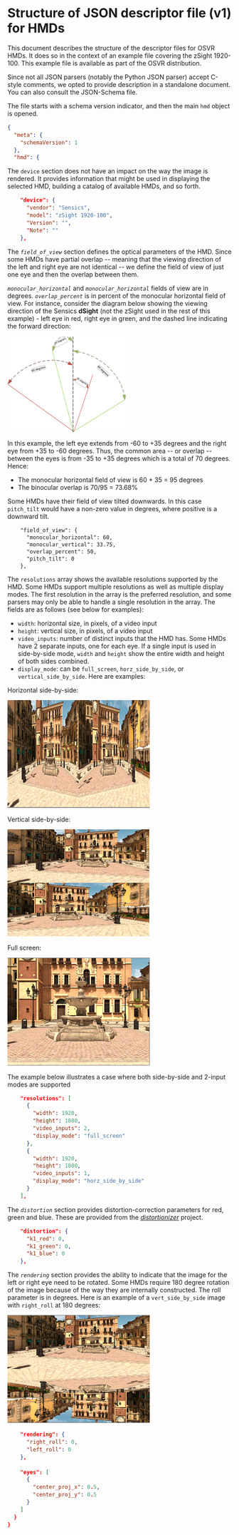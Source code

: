 # Structure of JSON descriptor file (v1) for HMDs



This document describes the structure of the descriptor files for OSVR HMDs. It does so in the context of an example file covering the zSight 1920-100. This example file is available as part of the OSVR distribution. 

Since not all JSON parsers (notably the Python JSON parser) accept C-style comments, we opted to provide description in a standalone document. You can also consult the JSON-Schema file.

The file starts with a schema version indicator, and then the main `hmd` object is opened.

```json
{
  "meta": {
    "schemaVersion": 1
  },
  "hmd": {
```

The `device` section does not have an impact on the way the image is rendered. It provides information that might be used in displaying the selected HMD, building a catalog of available HMDs, and so forth.


```json
    "device": {
      "vendor": "Sensics",
      "model": "zSight 1920-100",
      "Version": "",
      "Note": ""
    },
```

The *`field_of_view`* section defines the optical parameters of the HMD. Since some HMDs have partial overlap -- meaning that the viewing direction of the left and right eye are not identical -- we define the field of view of just one eye and then the overlap between them.

*`monocular_horizontal`* and *`monocular_horizontal`* fields of view are in degrees. *`overlap_percent`* is in percent of the monocular horizontal field of view. For instance, consider the diagram below showing the viewing direction of the Sensics **dSight** (not the zSight used in the rest of this example) - left eye in red, right eye in green, and the dashed line indicating the forward direction:

![](dSight-viewing-angles.png)

In this example, the left eye extends from -60 to +35 degrees and the right eye from +35 to -60 degrees. Thus, the common area -- or overlap -- between the eyes is from -35 to +35 degrees which is a total of 70 degrees. Hence:

- The monocular horizontal field of view is 60 + 35 = 95 degrees
- The binocular overlap is 70/95 = 73.68%

Some HMDs have their field of view tilted downwards. In this case `pitch_tilt` would have a non-zero value in degrees, where positive is a downward tilt.


```
    "field_of_view": {
      "monocular_horizontal": 60,
      "monocular_vertical": 33.75,
      "overlap_percent": 50,
      "pitch_tilt": 0
    },
```


The `resolutions` array shows the available resolutions supported by the HMD. Some HMDs support multiple resolutions as well as multiple display modes. The first resolution in the array is the preferred resolution, and some parsers may only be able to handle a single resolution in the array. The fields are as follows (see below for examples):

- `width`: horizontal size, in pixels, of a video input
- `height`: vertical size, in pixels, of a video input
- `video_inputs`: number of distinct inputs that the HMD has. Some HMDs have 2 separate inputs, one for each eye. If a single input is used in side-by-side mode, `width` and `height` show the entire width and height of both sides combined.
- `display_mode`: can be `full_screen`, `horz_side_by_side`, or `vertical_side_by_side`. Here are examples:

Horizontal side-by-side:

![](horiz-sxs.png)


Vertical side-by-side:

![](vert-sxs.png)

Full screen:

![](fullscreen.png)


The example below illustrates a case where both side-by-side and 2-input modes are supported


```json
    "resolutions": [
      {
        "width": 1920,
        "height": 1080,
        "video_inputs": 2,
        "display_mode": "full_screen"
      },
      {
        "width": 1920,
        "height": 1080,
        "video_inputs": 1,
        "display_mode": "horz_side_by_side"
      }
    ],
```



The *`distortion`* section provides distortion-correction parameters for red, green and blue. These are provided from the [*distortionizer*](https://github.com/OSVR/distortionizer) project.


```json
    "distortion": {
      "k1_red": 0,
      "k1_green": 0,
      "k1_blue": 0
    },
```


The *`rendering`* section provides the ability to indicate that the image for the left or right eye need to be rotated. Some HMDs require 180 degree rotation of the image because of the way they are internally constructed. The roll parameter is in degrees. Here is an example of a `vert_side_by_side` image with `right_roll` at 180 degrees:

![](right-roll.png)

```json
    "rendering": {
      "right_roll": 0,
      "left_roll": 0
    },

    "eyes": [
      {
        "center_proj_x": 0.5,
        "center_proj_y": 0.5
      }
    ]
  }
}
```